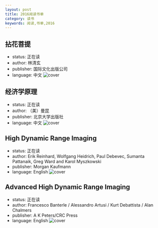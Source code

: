 ```yaml
---
layout: post
title: 2016阅读书单
category: 读书
keywords: 阅读,书单,2016
---
```


## 拈花菩提

- status: 正在读
- author: 林清玄
- publisher: 国际文化出版公司
- language: 中文
![cover](http://img3x5.ddimg.cn/8/19/22823765-1_b_1.jpg)

## 经济学原理

- status: 正在读
- author: （美）曼昆
- publisher: 北京大学出版社
- language: 中文
![cover](http://img3.douban.com/lpic/s22705061.jpg)

## High Dynamic Range Imaging

- status: 正在读
- author: Erik Reinhard, Wolfgang Heidrich, Paul Debevec, Sumanta Pattanaik, Greg Ward and Karol Myszkowski
- publisher: Morgan Kaufmann
- language: English
![cover](http://img3.doubanio.com/lpic/s4174778.jpg)

## Advanced High Dynamic Range Imaging

- status: 正在读
- author: Francesco Banterle / Alessandro Artusi / Kurt Debattista / Alan Chalmers 
- publisher: A K Peters/CRC Press
- language: English
![cover](http://img3.doubanio.com/lpic/s7171177.jpg)